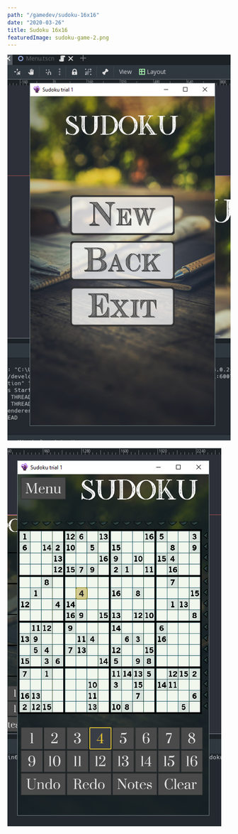 ```yaml
---
path: "/gamedev/sudoku-16x16"
date: "2020-03-26"
title: Sudoku 16x16
featuredImage: sudoku-game-2.png
---
```


![Menu screen](./sudoku-menu-1.png)

![Game screen](./sudoku-game-2.png)